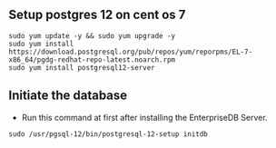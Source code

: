## Setup postgres 12 on cent os 7 
```
sudo yum update -y && sudo yum upgrade -y
sudo yum install https://download.postgresql.org/pub/repos/yum/reporpms/EL-7-x86_64/pgdg-redhat-repo-latest.noarch.rpm
sudo yum install postgresql12-server
```
## Initiate the database

- Run this command at first after installing the EnterpriseDB Server.
```
sudo /usr/pgsql-12/bin/postgresql-12-setup initdb